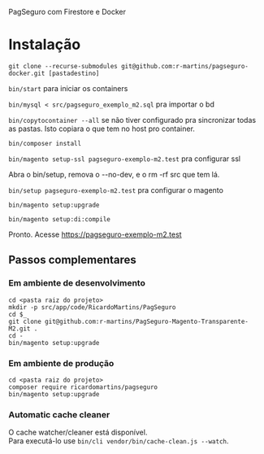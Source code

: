 PagSeguro com Firestore e Docker

# Instalação

`git clone --recurse-submodules git@github.com:r-martins/pagseguro-docker.git [pastadestino]`

`bin/start` para iniciar os containers

`bin/mysql < src/pagseguro_exemplo_m2.sql` pra importar o bd

`bin/copytocontainer --all` se não tiver configurado pra sincronizar todas as pastas. Isto copiara o que tem no host pro container.

`bin/composer install`

`bin/magento setup-ssl pagseguro-exemplo-m2.test` pra configurar ssl


Abra o bin/setup, remova o --no-dev, e o rm -rf src que tem lá.

`bin/setup pagseguro-exemplo-m2.test` pra configurar o magento

`bin/magento setup:upgrade`

`bin/magento setup:di:compile`

Pronto. Acesse https://pagseguro-exemplo-m2.test


## Passos complementares
### Em ambiente de desenvolvimento
```
cd <pasta raiz do projeto>
mkdir -p src/app/code/RicardoMartins/PagSeguro
cd $_
git clone git@github.com:r-martins/PagSeguro-Magento-Transparente-M2.git .
cd -
bin/magento setup:upgrade
```

### Em ambiente de produção
```
cd <pasta raiz do projeto>
composer require ricardomartins/pagseguro
bin/magento setup:upgrade
```

### Automatic cache cleaner
O cache watcher/cleaner está disponível.<br/>
Para executá-lo use `bin/cli vendor/bin/cache-clean.js --watch`.